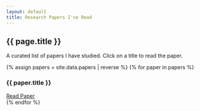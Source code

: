```yaml
---
layout: default
title: Research Papers I've Read
---
```


<section class="papers-page">
  <h1>{{ page.title }}</h1>
  <p>A curated list of papers I have studied. Click on a title to read the paper.</p>

  <div class="paper-list">
    {% assign papers = site.data.papers | reverse %}
    {% for paper in papers %}
    <div class="paper-item">
      <h3>{{ paper.title }}</h3>
      <a href="{{ paper.url }}" class="btn-primary" target="_blank">Read Paper</a>
    </div>
    {% endfor %}
  </div>
</section>
